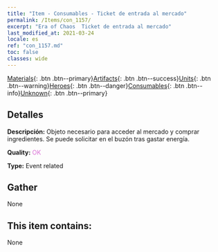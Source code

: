 ```yaml
---
title: "Item - Consumables - Ticket de entrada al mercado"
permalink: /Items/con_1157/
excerpt: "Era of Chaos  Ticket de entrada al mercado"
last_modified_at: 2021-03-24
locale: es
ref: "con_1157.md"
toc: false
classes: wide
---
```

 [Materials](/es/Items/){: .btn .btn--primary}[Artifacts](/es/Items/Artifacts/){: .btn .btn--success}[Units](/es/Items/Units/){: .btn .btn--warning}[Heroes](/es/Items/Heroes/){: .btn .btn--danger}[Consumables](/es/Items/Consumables/){: .btn .btn--info}[Unknown](/es/Items/Unknown/){: .btn .btn--primary}

## Detalles
 **Descripción:** Objeto necesario para acceder al mercado y comprar ingredientes. Se puede solicitar en el buzón tras gastar energía.

 **Quality:** <span style="color: #DA70D6">OK</span>

 **Type:** Event related

## Gather

  None

## This item contains:

  None

